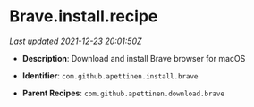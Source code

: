 # Brave.install.recipe

_Last updated 2021-12-23 20:01:50Z_

- **Description**: Download and install Brave browser for macOS

- **Identifier**: `com.github.apettinen.install.brave`

- **Parent Recipes**: `com.github.apettinen.download.brave`

